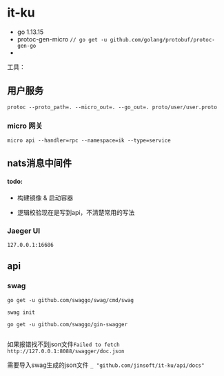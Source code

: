 # it-ku

- go 1.13.15
- protoc-gen-micro   `// go get -u github.com/golang/protobuf/protoc-gen-go`
- 
工具：



## 用户服务

```shell
protoc --proto_path=. --micro_out=. --go_out=. proto/user/user.proto
```


### micro 网关

```shell
micro api --handler=rpc --namespace=ik --type=service
```

## nats消息中间件

#### todo:

- 构建镜像 & 启动容器

- 逻辑校验现在是写到api，不清楚常用的写法



### Jaeger UI 

```shell
127.0.0.1:16686
```

## api

### swag

```shell
go get -u github.com/swaggo/swag/cmd/swag

swag init

go get -u github.com/swaggo/gin-swagger


```


如果报错找不到json文件```Failed to fetch http://127.0.0.1:8088/swagger/doc.json ```

需要导入swag生成的json文件 ```_ "github.com/jinsoft/it-ku/api/docs"``` 